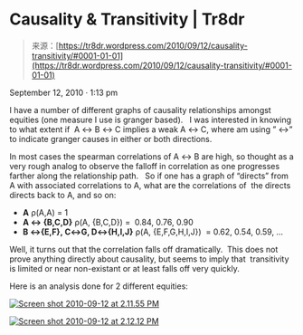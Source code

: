 <!--yml
category: 未分类
date: 2024-05-18 15:31:33
-->

# Causality & Transitivity | Tr8dr

> 来源：[https://tr8dr.wordpress.com/2010/09/12/causality-transitivity/#0001-01-01](https://tr8dr.wordpress.com/2010/09/12/causality-transitivity/#0001-01-01)

September 12, 2010 · 1:13 pm

I have a number of different graphs of causality relationships amongst equities (one measure I use is granger based).   I was interested in knowing to what extent if  A ↔ B ↔ C implies a weak A ↔ C, where am using ” ↔” to indicate granger causes in either or both directions.

In most cases the spearman correlations of A ↔ B are high, so thought as a very rough analog to observe the falloff in correlation as one progresses farther along the relationship path.   So if one has a graph of “directs” from A with associated correlations to A, what are the correlations of  the directs directs back to A, and so on:

*   **A**
    ρ(A,A) = 1
*   **A ↔ {B,C,D}**
    ρ(A, {B,C,D}) =  0.84, 0.76, 0.90
*   **B ↔{E,F}, C↔G, D↔{H,I,J}**
    ρ(A, {E,F,G,H,I,J})  = 0.62, 0.54, 0.59, …

Well, it turns out that the correlation falls off dramatically.  This does not prove anything directly about causality, but seems to imply that  transitivity is limited or near non-existant or at least falls off very quickly.

Here is an analysis done for 2 different equities:

[![](img/04b7257cfcb3c870ceaec062540e4604.png "Screen shot 2010-09-12 at 2.11.55 PM")](https://tr8dr.wordpress.com/wp-content/uploads/2010/09/screen-shot-2010-09-12-at-2-11-55-pm.png)

[![](img/ca80d0737e0bc9fac41c02e9b0a45a7c.png "Screen shot 2010-09-12 at 2.12.12 PM")](https://tr8dr.wordpress.com/wp-content/uploads/2010/09/screen-shot-2010-09-12-at-2-12-12-pm.png)